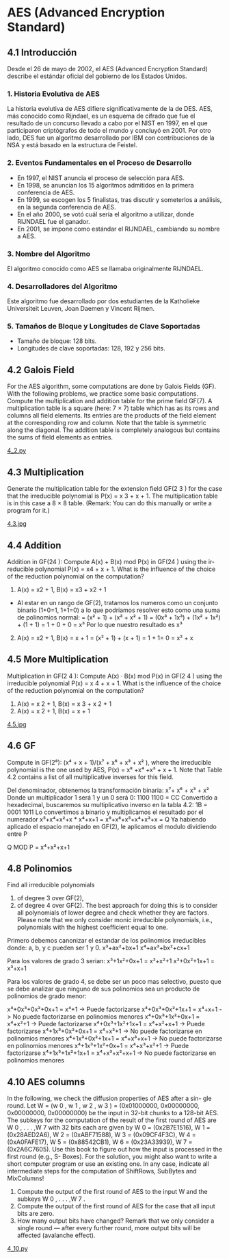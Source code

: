 # AES (Advanced Encryption Standard)

## 4.1 Introducción
Desde el 26 de mayo de 2002, el AES (Advanced Encryption Standard) describe el estándar oficial del gobierno de los Estados Unidos.

### 1. Historia Evolutiva de AES
La historia evolutiva de AES difiere significativamente de la de DES. AES, más conocido como Rijndael, es un esquema de cifrado que fue el resultado de un concurso llevado a cabo por el NIST en 1997, en el que participaron criptógrafos de todo el mundo y concluyó en 2001. Por otro lado, DES fue un algoritmo desarrollado por IBM con contribuciones de la NSA y está basado en la estructura de Feistel.

### 2. Eventos Fundamentales en el Proceso de Desarrollo
- En 1997, el NIST anuncia el proceso de selección para AES.
- En 1998, se anuncian los 15 algoritmos admitidos en la primera conferencia de AES.
- En 1999, se escogen los 5 finalistas, tras discutir y someterlos a análisis, en la segunda conferencia de AES.
- En el año 2000, se votó cuál sería el algoritmo a utilizar, donde RIJNDAEL fue el ganador.
- En 2001, se impone como estándar el RIJNDAEL, cambiando su nombre a AES.

### 3. Nombre del Algoritmo
El algoritmo conocido como AES se llamaba originalmente RIJNDAEL.

### 4. Desarrolladores del Algoritmo
Este algoritmo fue desarrollado por dos estudiantes de la Katholieke Universiteit Leuven, Joan Daemen y Vincent Rijmen.

### 5. Tamaños de Bloque y Longitudes de Clave Soportadas
- Tamaño de bloque: 128 bits.
- Longitudes de clave soportadas: 128, 192 y 256 bits.

## 4.2 Galois Field

For the AES algorithm, some computations are done by Galois Fields (GF).
With the following problems, we practice some basic computations.
Compute the multiplication and addition table for the prime field GF(7). A multiplication table is a square (here: 7 × 7) table which has as its rows and columns all field elements. Its entries are the products of the field element at the corresponding row and column. Note that the table is symmetric along the diagonal. The addition table is completely analogous but contains the sums of field elements as entries.

[4_2.py](https://github.com/JorgeFigueroa-Iteso/Cripto-1/blob/main/AES/4_2.py)

## 4.3 Multiplication

Generate the multiplication table for the extension field GF(2 3 ) for the case
that the irreducible polynomial is P(x) = x 3 + x + 1. The multiplication table is in
this case a 8 × 8 table. (Remark: You can do this manually or write a program for
it.)

[4.3.jpg](https://github.com/JorgeFigueroa-Iteso/Cripto-1/blob/main/AES/4.3.jpg)

## 4.4 Addition

Addition in GF(24 ): Compute A(x) + B(x) mod P(x) in GF(24 ) using the ir-
reducible polynomial P(x) = x4 + x + 1. What is the influence of the choice of the
reduction polynomial on the computation?
1. A(x) = x2 + 1, B(x) = x3 + x2 + 1
  -  Al estar en un rango de GF(2), tratamos los numeros como un conjunto binario (1+0=1, 1+1=0)
     a lo que podriamos resolver esto como una suma de polinomios normal:
  = (x² + 1) + (x³ + x² + 1)
  = (0x³ + 1x³) + (1x² + 1x²) + (1 + 1)
  = 1 + 0 + 0
  = x³ 
     Por lo que nuestro resultado es x³

2. A(x) = x2 + 1, B(x) = x + 1
  = (x² + 1) + (x + 1)
  = 1 + 1= 0
  = x² + x

## 4.5 More Multiplication

Multiplication in GF(2 4 ): Compute A(x) · B(x) mod P(x) in GF(2 4 ) using the
irreducible polynomial P(x) = x 4 + x + 1. What is the influence of the choice of the
reduction polynomial on the computation?
1. A(x) = x 2 + 1, B(x) = x 3 + x 2 + 1
2. A(x) = x 2 + 1, B(x) = x + 1

[4.5.jpg](https://github.com/JorgeFigueroa-Iteso/Cripto-1/blob/main/AES/4.5.jpg)


## 4.6 GF

Compute in GF(2⁸):
(x⁴ + x + 1)/(x⁷ + x⁶ + x³ + x² ),
where the irreducible polynomial is the one used by AES, P(x) = x⁸ +x⁴ +x³ + x + 1.
Note that Table 4.2 contains a list of all multiplicative inverses for this field.

Del denominador, obtenemos la transformación binaria:
  x⁷+ x⁶ + x³ + x²
Donde un multiplicador 1 será 1 y un 0 será 0:
  1100 1100 = CC
Convertido a hexadecimal, buscaremos su multiplicativo inverso en la tabla 4.2:
  1B = 0001 1011
Lo convertimos a binario y multiplicamos el resultado por el numerador 
  x⁵+x⁴+x²+x * x⁴+x+1 = x⁹+x⁸+x⁵+x⁴+x³+x = Q
Ya habiendo aplicado el espacio manejado en GF(2), le aplicamos el modulo dividiendo entre P

Q MOD P = x⁴+x²+x+1

## 4.8 Polinomios

Find all irreducible polynomials
1. of degree 3 over GF(2),
2. of degree 4 over GF(2).
The best approach for doing this is to consider all polynomials of lower degree and
check whether they are factors. Please note that we only consider monic irreducible
polynomials, i.e., polynomials with the highest coefficient equal to one.

Primero debemos canonizar el estandar de los polinomios irreducibles donde:
a, b, y c pueden ser 1 y 0.
x³+ax²+bx+1
x⁴+ax³+bx²+cx+1

Para los valores de grado 3 serian:
x³+1x²+0x+1 = x³+x²+1
x³+0x²+1x+1 = x³+x+1

Para los valores de grado 4, se debe ser un poco mas selectivo, puesto que se debe analizar
que ninguno de sus polinomios sea un producto de polinomios de grado menor:

x⁴+0x³+0x²+0x+1 = x⁴+1         -> Puede factorizarse
x⁴+0x³+0x²+1x+1 = x⁴+x+1       -> No puede factorizarse en polinomios menores
x⁴+0x³+1x²+0x+1 = x⁴+x²+1      -> Puede factorizarse
x⁴+0x³+1x²+1x+1 = x⁴+x²+x+1    -> Puede factorizarse
x⁴+1x³+0x²+0x+1 = x⁴+x³+1      -> No puede factorizarse en polinomios menores 
x⁴+1x³+0x²+1x+1 = x⁴+x³+x+1    -> No puede factorizarse en polinomios menores
x⁴+1x³+1x²+0x+1 = x⁴+x³+x²+1   -> Puede factorizarse
x⁴+1x³+1x²+1x+1 = x⁴+x³+x²+x+1 -> No puede factorizarse en polinomios menores

## 4.10 AES columns

In the following, we check the diffusion properties of AES after a sin-
gle round. Let W = (w 0 , w 1 , w 2 , w 3 ) = (0x01000000, 0x00000000, 0x00000000,
0x00000000) be the input in 32-bit chunks to a 128-bit AES. The subkeys for the
computation of the result of the first round of AES are W 0 , . . . ,W 7 with 32 bits each
are given by
W 0 = (0x2B7E1516),
W 1 = (0x28AED2A6),
W 2 = (0xABF71588),
W 3 = (0x09CF4F3C),
W 4 = (0xA0FAFE17),
W 5 = (0x88542CB1),
W 6 = (0x23A33939),
W 7 = (0x2A6C7605).
Use this book to figure out how the input is processed in the first round (e.g., S-
Boxes). For the solution, you might also want to write a short computer program or
use an existing one. In any case, indicate all intermediate steps for the computation
of ShiftRows, SubBytes and MixColumns!
1. Compute the output of the first round of AES to the input W and the subkeys
W 0 , . . . ,W 7 .
2. Compute the output of the first round of AES for the case that all input bits are
zero.
3. How many output bits have changed? Remark that we only consider a single
round — after every further round, more output bits will be affected (avalanche effect).

[4_10.py](https://github.com/JorgeFigueroa-Iteso/Cripto-1/blob/main/AES/4_10.py)


